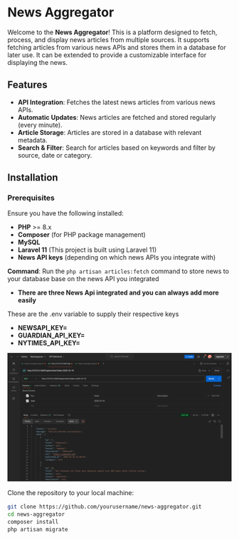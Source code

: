 # News Aggregator

Welcome to the **News Aggregator**! This is a platform designed to fetch, process, and display news articles from multiple sources. It supports fetching articles from various news APIs and stores them in a database for later use. It can be extended to provide a customizable interface for displaying the news.

## Features

- **API Integration**: Fetches the latest news articles from various news APIs.
- **Automatic Updates**: News articles are fetched and stored regularly (every minute).
- **Article Storage**: Articles are stored in a database with relevant metadata.
- **Search & Filter**: Search for articles based on keywords and filter by source, date or category.

## Installation

### Prerequisites

Ensure you have the following installed:

- **PHP** >= 8.x
- **Composer** (for PHP package management)
- **MySQL**
- **Laravel 11** (This project is built using Laravel 11)
- **News API keys** (depending on which news APIs you integrate with)


**Command**: Run the `php artisan articles:fetch` command to store news to your database base on the news API you integrated

- **There are three News Api integrated and you can always add more easily**

These are the .env variable to supply their respective keys 
- **NEWSAPI_KEY=**
- **GUARDIAN_API_KEY=**
- **NYTIMES_API_KEY=**

![img.png](img.png)

Clone the repository to your local machine:

```bash
git clone https://github.com/yourusername/news-aggregator.git
cd news-aggregator
composer install
php artisan migrate
